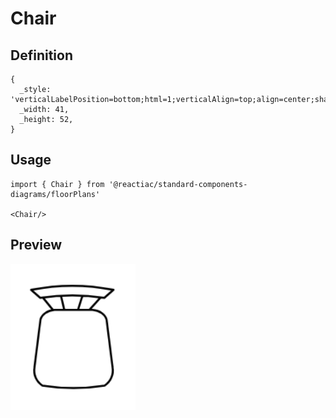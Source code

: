 # Chair

## Definition

```
{
  _style: 'verticalLabelPosition=bottom;html=1;verticalAlign=top;align=center;shape=mxgraph.floorplan.chair;',
  _width: 41,
  _height: 52,
}
```

## Usage

```
import { Chair } from '@reactiac/standard-components-diagrams/floorPlans'

<Chair/>
```

## Preview

<img src="./chair.png" width="200"/>
